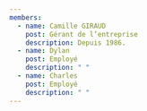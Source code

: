 ```yaml
---
members:
  - name: Camille GIRAUD
    post: Gérant de l’entreprise
    description: Depuis 1986.
  - name: Dylan
    post: Employé
    description: " "
  - name: Charles
    post: Employé
    description: " "
---
```

